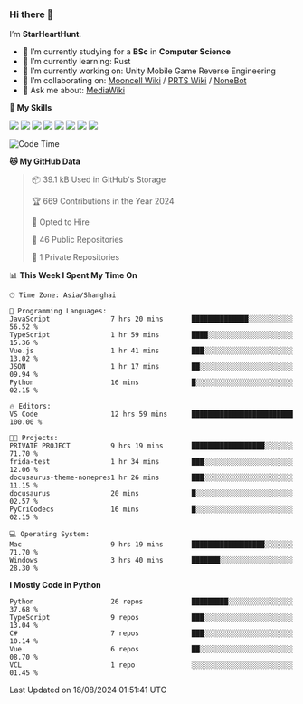 ### Hi there 👋

I’m **StarHeartHunt**.

- 🏫 I’m currently studying for a **BSc** in **Computer Science**
- 🌱 I’m currently learning: Rust
- 🔭 I’m currently working on: Unity Mobile Game Reverse Engineering
- 👯 I’m collaborating on: [Mooncell Wiki](https://fgo.wiki/) / [PRTS Wiki](http://prts.wiki/) / [NoneBot](https://github.com/nonebot)
- 💬 Ask me about: [MediaWiki](https://www.mediawiki.org)

🌟 **My Skills**

![](https://img.shields.io/badge/-Python-3e74a2?style=flat-square&logo=Python&logoColor=fff)
![](https://img.shields.io/badge/-Node.js-339933?style=flat-square&logo=node.js&logoColor=fff)
![](https://img.shields.io/badge/-Vue-4fc08d?style=flat-square&logo=vue.js&logoColor=fff)
![](https://img.shields.io/badge/-React-2d98ce?style=flat-square&logo=React&logoColor=fff)
![](https://img.shields.io/badge/-TypeScript-3178C6?style=flat-square&logo=TypeScript&logoColor=fff)
![](https://img.shields.io/badge/-Docker-2496ED?style=flat-square&logo=Docker&logoColor=fff)
![](https://img.shields.io/badge/-Linux-000000?style=flat-square&logo=Linux&logoColor=fff)
![](https://img.shields.io/badge/-Dotnet-512bd4?style=flat-square&logo=.net&logoColor=fff)

<!--START_SECTION:waka-->
![Code Time](http://img.shields.io/badge/Code%20Time-1%2C310%20hrs%206%20mins-blue)

**🐱 My GitHub Data** 

> 📦 39.1 kB Used in GitHub's Storage 
 > 
> 🏆 669 Contributions in the Year 2024
 > 
> 💼 Opted to Hire
 > 
> 📜 46 Public Repositories 
 > 
> 🔑 1 Private Repositories 
 > 
📊 **This Week I Spent My Time On** 

```text
🕑︎ Time Zone: Asia/Shanghai

💬 Programming Languages: 
JavaScript               7 hrs 20 mins       ██████████████░░░░░░░░░░░   56.52 % 
TypeScript               1 hr 59 mins        ████░░░░░░░░░░░░░░░░░░░░░   15.36 % 
Vue.js                   1 hr 41 mins        ███░░░░░░░░░░░░░░░░░░░░░░   13.02 % 
JSON                     1 hr 17 mins        ██░░░░░░░░░░░░░░░░░░░░░░░   09.94 % 
Python                   16 mins             █░░░░░░░░░░░░░░░░░░░░░░░░   02.15 % 

🔥 Editors: 
VS Code                  12 hrs 59 mins      █████████████████████████   100.00 % 

🐱‍💻 Projects: 
PRIVATE PROJECT          9 hrs 19 mins       ██████████████████░░░░░░░   71.70 % 
frida-test               1 hr 34 mins        ███░░░░░░░░░░░░░░░░░░░░░░   12.06 % 
docusaurus-theme-nonepres1 hr 26 mins        ███░░░░░░░░░░░░░░░░░░░░░░   11.15 % 
docusaurus               20 mins             █░░░░░░░░░░░░░░░░░░░░░░░░   02.57 % 
PyCriCodecs              16 mins             █░░░░░░░░░░░░░░░░░░░░░░░░   02.15 % 

💻 Operating System: 
Mac                      9 hrs 19 mins       ██████████████████░░░░░░░   71.70 % 
Windows                  3 hrs 40 mins       ███████░░░░░░░░░░░░░░░░░░   28.30 % 
```

**I Mostly Code in Python** 

```text
Python                   26 repos            █████████░░░░░░░░░░░░░░░░   37.68 % 
TypeScript               9 repos             ███░░░░░░░░░░░░░░░░░░░░░░   13.04 % 
C#                       7 repos             ███░░░░░░░░░░░░░░░░░░░░░░   10.14 % 
Vue                      6 repos             ██░░░░░░░░░░░░░░░░░░░░░░░   08.70 % 
VCL                      1 repo              ░░░░░░░░░░░░░░░░░░░░░░░░░   01.45 % 
```




 Last Updated on 18/08/2024 01:51:41 UTC
<!--END_SECTION:waka-->
